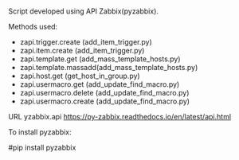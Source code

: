# 

Script developed using API Zabbix(pyzabbix).

Methods used:

- zapi.trigger.create (add_item_trigger.py)
- zapi.item.create  (add_item_trigger.py)
- zapi.template.get (add_mass_template_hosts.py)
- zapi.template.massadd(add_mass_template_hosts.py)
- zapi.host.get (get_host_in_group.py)
- zapi.usermacro.get (add_update_find_macro.py)
- zapi.usermacro.delete (add_update_find_macro.py)
- zapi.usermacro.create (add_update_find_macro.py)

URL yzabbix.api
https://py-zabbix.readthedocs.io/en/latest/api.html

To install pyzabbix:

#pip install pyzabbix

